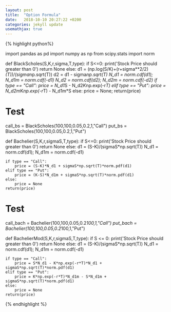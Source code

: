```yaml
---
layout: post
title:  "Option Formula"
date:   2018-10-10 20:27:22 +0200
categories: jekyll update
usemathjax: true
---
```


{% highlight python%}

import pandas as pd
import numpy as np
from scipy.stats import norm

def BlackScholes(S,K,r,sigma,T,type):
    if S<=0:
        print('Stock Price should greater than 0')
        return None
    else:
        d1 = (np.log(S/K)+(r+sigma**2/2)*(T))/(sigma*np.sqrt(T))
        d2 = d1 - sigma*np.sqrt(T)
        N_d1 = norm.cdf(d1); N_d1m = norm.cdf(-d1)
        N_d2 = norm.cdf(d2); N_d2m = norm.cdf(-d2)
        if type == "Call": 
            price = N_d1*S - N_d2*K*np.exp(-r*T)
        elif type == "Put":
             price = N_d2m*K*np.exp(-r*T) - N_d1m*S
        else: price = None;
    return(price)

# Test
call_bs = BlackScholes(100,100,0.05,0.2,1,"Call")
put_bs = BlackScholes(100,100,0.05,0.2,1,"Put")



def Bachelier(S,K,r,sigmaS,T,type):
    if S<=0:
        print('Stock Price should greater than 0')
        return None
    else:
        d1 = (S-K)/(sigmaS*np.sqrt(T))
        N_d1 = norm.cdf(d1); N_d1m = norm.cdf(-d1)

    if type == "Call":
        price = (S-K)*N_d1 + sigmaS*np.sqrt(T)*norm.pdf(d1)
    elif type == "Put":
        price = (K-S)*N_d1m + sigmaS*np.sqrt(T)*norm.pdf(d1)
    else:
        price = None
    return(price)

# Test
call_bach = Bachelier(100,100,0.05,0.2*100,1,"Call")
put_bach = Bachelier(100,100,0.05,0.2*100,1,"Put")



def BachelierMod(S,K,r,sigmaS,T,type):
    if S <= 0:
        print('Stock Price should greater than 0')
        return None
    else:
        d1 = (S-K)/(sigmaS*np.sqrt(T))
        N_d1 = norm.cdf(d1); N_d1m = norm.cdf(-d1)

    if type == "Call":
        price = S*N_d1 - K*np.exp(-r*T)*N_d1 + sigmaS*np.sqrt(T)*norm.pdf(d1)
    elif type == "Put":
        price = K*np.exp(-r*T)*N_d1m - S*N_d1m + sigmaS*np.sqrt(T)*norm.pdf(d1)
    else:
        price = None
    return(price)


{% endhighlight %}